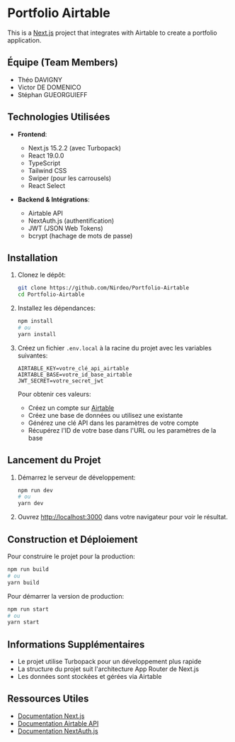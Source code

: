 # Portfolio Airtable

This is a [Next.js](https://nextjs.org) project that integrates with Airtable to create a portfolio application.

## Équipe (Team Members)

- Théo DAVIGNY
- Victor DE DOMENICO
- Stéphan GUEORGUIEFF

## Technologies Utilisées

- **Frontend**:
  - Next.js 15.2.2 (avec Turbopack)
  - React 19.0.0
  - TypeScript
  - Tailwind CSS
  - Swiper (pour les carrousels)
  - React Select

- **Backend & Intégrations**:
  - Airtable API
  - NextAuth.js (authentification)
  - JWT (JSON Web Tokens)
  - bcrypt (hachage de mots de passe)

## Installation

1. Clonez le dépôt:
   ```bash
   git clone https://github.com/Nirdeo/Portfolio-Airtable
   cd Portfolio-Airtable
   ```

2. Installez les dépendances:
   ```bash
   npm install
   # ou
   yarn install
   ```

3. Créez un fichier `.env.local` à la racine du projet avec les variables suivantes:
   ```
   AIRTABLE_KEY=votre_clé_api_airtable
   AIRTABLE_BASE=votre_id_base_airtable
   JWT_SECRET=votre_secret_jwt
   ```

   Pour obtenir ces valeurs:
   - Créez un compte sur [Airtable](https://airtable.com/)
   - Créez une base de données ou utilisez une existante
   - Générez une clé API dans les paramètres de votre compte
   - Récupérez l'ID de votre base dans l'URL ou les paramètres de la base

## Lancement du Projet

1. Démarrez le serveur de développement:
   ```bash
   npm run dev
   # ou
   yarn dev
   ```

2. Ouvrez [http://localhost:3000](http://localhost:3000) dans votre navigateur pour voir le résultat.

## Construction et Déploiement

Pour construire le projet pour la production:
```bash
npm run build
# ou
yarn build
```

Pour démarrer la version de production:
```bash
npm run start
# ou
yarn start
```

## Informations Supplémentaires

- Le projet utilise Turbopack pour un développement plus rapide
- La structure du projet suit l'architecture App Router de Next.js
- Les données sont stockées et gérées via Airtable

## Ressources Utiles

- [Documentation Next.js](https://nextjs.org/docs)
- [Documentation Airtable API](https://airtable.com/developers/web/api/introduction)
- [Documentation NextAuth.js](https://next-auth.js.org/)
